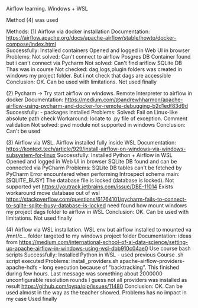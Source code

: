 Airflow learning. Windows + WSL

Method (4) was used

Methods:
(1) Airflow via docker installation
	Documentation: https://airflow.apache.org/docs/apache-airflow/stable/howto/docker-compose/index.html	
	Successfully:
		Installed containers
		Opened and logged in Web UI in browser
	Problems:
		Not solved: Can't connect to airflow Posgres DB
			Container found but i can't connect via Pycharm
		Not solved: Can't find ariflow SQLite DB
			Thas was in course
	Not checked:
		dag,logs,plugin folders was created in windows my project folder. But i not check that dags are accessible
	Conclusion:
		OK. Can be used with limitations.
	Not used finally

(2) Pycharm -> Try start airflow on windows. Remote Interpreter to airflow in docker
	Documentation: https://medium.com/@andrewhharmon/apache-airflow-using-pycharm-and-docker-for-remote-debugging-b2d1edf83d9d
	Successfully:
		- packages installed
	Problems:
		Solved: Fail on Linux-like absolute path check
			Workaround: locate to .py file of exception. Comment validation
		Not solved: pwd module not supported in windows
	Conclusion:
		Can't be used

(3) Airflow via WSL. Airflow installed fully inside WSL
	Documentation: https://kontext.tech/article/929/install-airflow-on-windows-via-windows-subsystem-for-linux
	Successfully:
		Installed Python + Airflow in WSL
		Opened and logged in Web UI in browser
		SQLite DB found and can be connected via PyCharm
	Problems:
		SQLite DB tables can't be fetched by PyCharm
			Error encountered when performing Introspect schema main: [SQLITE_BUSY] The database file is locked (database is locked).
				Not supported yet
					https://youtrack.jetbrains.com/issue/DBE-11014
						Exists workaround move database out of wsl
					https://stackoverflow.com/questions/61764101/pycharm-fails-to-connect-to-sqlite-sqlite-busy-database-is-locked
		need found how mount windows my project dags folder to airflow in WSL 
	Conclusion:
		OK. Can be used with limitations.
	Not used finally

(4) Airflow via WSL installation. WSL env but airflow installed to mounted va /mnt/c... folder targeted to my windows project folder
	Documentation: ideas from https://medium.com/international-school-of-ai-data-science/setting-up-apache-airflow-in-windows-using-wsl-dbb910c04ae0
					Use course bash scripts
	Successfully:
		Installed Python in WSL - used previous
		Course .sh script executed
			Problems:
				install_providers.sh
					apache-airflow-providers-apache-hdfs - long execution because of "backtracking".
					This finished during few hours. Last message was something about 2000000 unconfigurable resolution rounds
					I guess not all providers was installed as result
					https://github.com/pypa/pip/issues/11480
	Conclusion:
		OK. Can be used almost in the way as the teacher showed.
		Problems has no impact in my case
	Used finally

